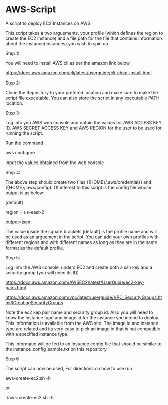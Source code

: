 # AWS-Script
A script to deploy EC2 Instances on AWS

This script takes a two arguements, your profile (which defines the region to create the EC2 instance) and a file path for the file that contains information about the instance(Instances) you wish to spin up.


Step 1: 

You will need to install AWS cli as per the amazon link below

https://docs.aws.amazon.com/cli/latest/userguide/cli-chap-install.html

Step 2: 

Clone the Repository to your prefered location and make sure to make the script file executable. You can also store the script in any executable PATH location.

Step 3: 

Log into you AWS web console and obtain the values for AWS ACCESS KEY ID, AWS SECRET ACCESS KEY and AWS REGION for the user to be used for running the script.

Run the command 

aws configure

Input the values obtained from the web console

Step 4: 

The above step should create two files ({HOME}/.aws/credentials) and ({HOME}/.aws/config). Of interest to this script is the config file whose output is as below

[default]

region = us-east-2

output=json

The value inside the square brackets [default] is the profile name and will be used as an arguement in the script. You can add your own profiles with different regions and with different names as long as they are in the same format as the default profile.


Step 5: 

Log into the AWS console, unders EC2 and create both a ssh key and a security group (you will need its ID)

https://docs.aws.amazon.com/AWSEC2/latest/UserGuide/ec2-key-pairs.html

https://docs.aws.amazon.com/vpc/latest/userguide/VPC_SecurityGroups.html#CreatingSecurityGroups

Note the ec2 kep pair name and security group id. Also you will need to know the instance type and image id for the instance you intend to deploy. This information is available from the AWS site. The image id and instance type are related and its very easy to pick an image id that is not compatible with a specified instance type.

This informatio will be fed to an Instance config file that should be similar to the instance_config_sample.txt on this repository.


Step 6

The script can now be used, For directions on how to use run 

aws-create-ec2.sh -h

or

./aws-create-ec2.sh -h

